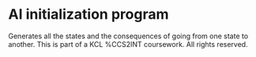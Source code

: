 # AI initialization program
Generates all the states and the consequences of going from one state to another.
This is part of a KCL %CCS2INT coursework. All rights reserved.
